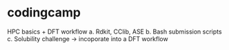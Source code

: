 # codingcamp

HPC basics + DFT workflow 
a. Rdkit, CClib, ASE 
b. Bash submission scripts 
c. Solubility challenge -> incoporate into a DFT workflow
